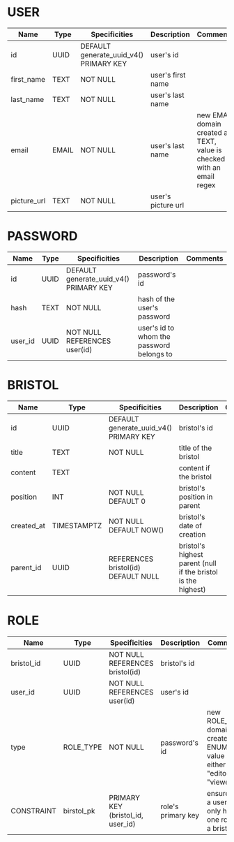 # USER

| Name        | Type  | Specificities                          | Description        | Comments                                                               |
| ----------- | ----- | -------------------------------------- | ------------------ | ---------------------------------------------------------------------- |
| id          | UUID  | DEFAULT generate_uuid_v4() PRIMARY KEY | user's id          |                                                                        |
| first_name  | TEXT  | NOT NULL                               | user's first name  |                                                                        |
| last_name   | TEXT  | NOT NULL                               | user's last name   |                                                                        |
| email       | EMAIL | NOT NULL                               | user's last name   | new EMAIL domain created as TEXT, value is checked with an email regex |
| picture_url | TEXT  | NOT NULL                               | user's picture url |                                                                        |

# PASSWORD

| Name    | Type | Specificities                          | Description                               | Comments |
| ------- | ---- | -------------------------------------- | ----------------------------------------- | -------- |
| id      | UUID | DEFAULT generate_uuid_v4() PRIMARY KEY | password's id                             |          |
| hash    | TEXT | NOT NULL                               | hash of the user's password               |          |
| user_id | UUID | NOT NULL REFERENCES user(id)           | user's id to whom the password belongs to |          |

# BRISTOL

| Name       | Type        | Specificities                          | Description                                                   | Comments |
| ---------- | ----------- | -------------------------------------- | ------------------------------------------------------------- | -------- |
| id         | UUID        | DEFAULT generate_uuid_v4() PRIMARY KEY | bristol's id                                                  |          |
| title      | TEXT        | NOT NULL                               | title of the bristol                                          |          |
| content    | TEXT        |                                        | content if the bristol                                        |          |
| position   | INT         | NOT NULL DEFAULT 0                     | bristol's position in parent                                  |          |
| created_at | TIMESTAMPTZ | NOT NULL DEFAULT NOW()                 | bristol's date of creation                                    |          |
| parent_id  | UUID        | REFERENCES bristol(id) DEFAULT NULL    | bristol's highest parent (null if the bristol is the highest) |          |

# ROLE

| Name       | Type       | Specificities                     | Description        | Comments                                                                   |
| ---------- | ---------- | --------------------------------- | ------------------ | -------------------------------------------------------------------------- |
| bristol_id | UUID       | NOT NULL REFERENCES bristol(id)   | bristol's id       |                                                                            |
| user_id    | UUID       | NOT NULL REFERENCES user(id)      | user's id          |                                                                            |
| type       | ROLE_TYPE  | NOT NULL                          | password's id      | new ROLE_TYPE domain created as ENUM, value is either "editor" or "viewer" |
| CONSTRAINT | birstol_pk | PRIMARY KEY (bristol_id, user_id) | role's primary key | ensure that a user can only have one role for a bristol                    |
